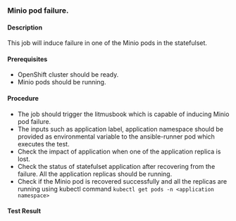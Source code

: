 ### Minio pod failure.

#### Description

This job will induce failure in one of the Minio pods in the statefulset. 

#### Prerequisites

- OpenShift cluster should be ready.
- Minio pods should be running. 

#### Procedure

- The job should trigger the litmusbook which is capable of inducing Minio pod failure.
- The inputs such as application label, application namespace should be provided as environmental variable to the ansible-runner pod which executes the test.
- Check the impact of application when one of the application replica is lost.
- Check the status of statefulset application after recovering from the failure. All the application replicas should be running.
- Check if the Minio pod is recovered successfully and all the replicas are running using kubectl command `kubectl get pods -n <application namespace>`

#### Test Result

